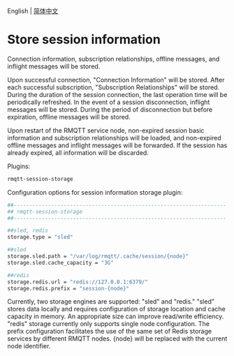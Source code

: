 English | [简体中文](../zh_CN/store-session.md)

# Store session information

Connection information, subscription relationships, offline messages, and inflight messages will be stored.

Upon successful connection, "Connection Information" will be stored. After each successful subscription, "Subscription 
Relationships" will be stored. During the duration of the session connection, the last operation time will be periodically 
refreshed. In the event of a session disconnection, inflight messages will be stored. During the period of disconnection 
but before expiration, offline messages will be stored.

Upon restart of the RMQTT service node, non-expired session basic information and subscription relationships will be 
loaded, and non-expired offline messages and inflight messages will be forwarded. If the session has already expired, 
all information will be discarded.

Plugins:

```bash
rmqtt-session-storage
```

Configuration options for session information storage plugin:

```bash
##--------------------------------------------------------------------
## rmqtt-session-storage
##--------------------------------------------------------------------

##sled, redis
storage.type = "sled"

##sled
storage.sled.path = "/var/log/rmqtt/.cache/session/{node}"
storage.sled.cache_capacity = "3G"

##redis
storage.redis.url = "redis://127.0.0.1:6379/"
storage.redis.prefix = "session-{node}"
```

Currently, two storage engines are supported: "sled" and "redis." "sled" stores data locally and requires configuration 
of storage location and cache capacity in memory. An appropriate size can improve read/write efficiency. "redis" storage 
currently only supports single node configuration. The prefix configuration facilitates the use of the same set of Redis 
storage services by different RMQTT nodes. {node} will be replaced with the current node identifier.